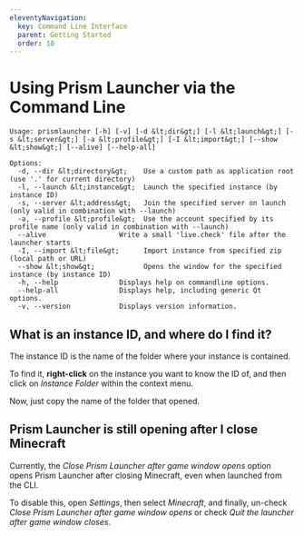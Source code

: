 ```yaml
---
eleventyNavigation:
  key: Command Line Interface
  parent: Getting Started
  order: 10
---
```


# Using Prism Launcher via the Command Line

```text
Usage: prismlauncher [-h] [-v] [-d &lt;dir&gt;] [-l &lt;launch&gt;] [-s &lt;server&gt;] [-a &lt;profile&gt;] [-I &lt;import&gt;] [--show &lt;show&gt;] [--alive] [--help-all]

Options:
  -d, --dir &lt;directory&gt;    Use a custom path as application root (use '.' for current directory)
  -l, --launch &lt;instance&gt;  Launch the specified instance (by instance ID)
  -s, --server &lt;address&gt;   Join the specified server on launch (only valid in combination with --launch)
  -a, --profile &lt;profile&gt;  Use the account specified by its profile name (only valid in combination with --launch)
  --alive                  Write a small 'live.check' file after the launcher starts
  -I, --import &lt;file&gt;      Import instance from specified zip (local path or URL)
  --show &lt;show&gt;            Opens the window for the specified instance (by instance ID)
  -h, --help               Displays help on commandline options.
  --help-all               Displays help, including generic Qt options.
  -v, --version            Displays version information.
```

## What is an instance ID, and where do I find it?

The instance ID is the name of the folder where your instance is contained.

To find it, **right-click** on the instance you want to know the ID of, and then click on _Instance Folder_ within the context menu.

Now, just copy the name of the folder that opened.

## Prism Launcher is still opening after I close Minecraft

Currently, the _Close Prism Launcher after game window opens_ option opens Prism Launcher after closing Minecraft, even when launched from the CLI.

To disable this, open _Settings_, then select _Minecraft_, and finally, un-check _Close Prism Launcher after game window opens_ or check _Quit the launcher after game window closes_.
